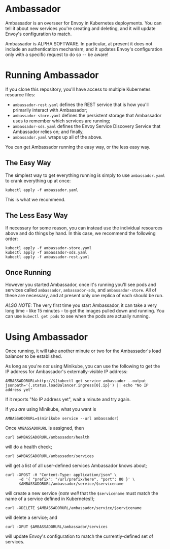 Ambassador
==========

Ambassador is an overseer for Envoy in Kubernetes deployments. You can tell it about new services you're creating and deleting, and it will update Envoy's configuration to match.

Ambassador is ALPHA SOFTWARE. In particular, at present it does not include an authentication mechanism, and it updates Envoy's configuration only with a specific request to do so -- be aware!

Running Ambassador
==================

If you clone this repository, you'll have access to multiple Kubernetes resource files:

- `ambassador-rest.yaml` defines the REST service that is how you'll primarily interact with Ambassador;
- `ambassador-store.yaml` defines the persistent storage that Ambassador uses to remember which services are running;
- `ambassador-sds.yaml` defines the Envoy Service Discovery Service that Ambassador relies on; and finally,
- `ambassador.yaml` wraps up all of the above.

You can get Ambassador running the easy way, or the less easy way.

The Easy Way
------------

The simplest way to get everything running is simply to use `ambassador.yaml` to crank everything up at once:

```
kubectl apply -f ambassador.yaml
```

This is what we recommend.

The Less Easy Way
-----------------

If necessary for some reason, you can instead use the individual resources above and do things by hand. In this case, we recommend the following order:

```
kubectl apply -f ambassador-store.yaml
kubectl apply -f ambassador-sds.yaml
kubectl apply -f ambassador-rest.yaml
```

Once Running
------------

However you started Ambassador, once it's running you'll see pods and services called `ambassador`, `ambassador-sds`, and `ambassador-store`. All of these are necessary, and at present only one replica of each should be run.

*ALSO NOTE*: The very first time you start Ambassador, it can take a very long time - like 15 minutes - to get the images pulled down and running. You can use `kubectl get pods` to see when the pods are actually running.

Using Ambassador
================

Once running, it will take another minute or two for the Ambassador's load balancer to be established. 

As long as you're *not* using Minikube, you can use the following to get the IP address for Ambassador's externally-visible IP address:

```
AMBASSADORURL=http://$(kubectl get service ambassador --output jsonpath='{.status.loadBalancer.ingress[0].ip}') || echo "No IP address yet"
```

If it reports "No IP address yet", wait a minute and try again. 

If you *are* using Minikube, what you want is

```
AMBASSADORURL=$(minikube service --url ambassador)
```

Once `AMBASSADORURL` is assigned, then

```
curl $AMBASSADORURL/ambassador/health
```

will do a health check;

```
curl $AMBASSADORURL/ambassador/services
```

will get a list of all user-defined services Ambassador knows about;

```
curl -XPOST -H "Content-Type: application/json" \
      -d '{ "prefix": "/url/prefix/here", "port": 80 }' \
      $AMBASSADORURL/ambassador/service/$servicename
```

will create a new service (*note well* that the `$servicename` must match the name of a service defined in Kubernetes!);

```
curl -XDELETE $AMBASSADORURL/ambassador/service/$servicename
```

will delete a service; and

```
curl -XPUT $AMBASSADORURL/ambassador/services
```

will update Envoy's configuration to match the currently-defined set of services.

